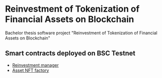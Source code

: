 # Reinvestment of Tokenization of Financial Assets on Blockchain
Bachelor thesis software project "Reinvestment of Tokenization of Financial Assets on Blockchain"


## Smart contracts deployed on BSC Testnet

- [Reinvestment manager](https://testnet.bscscan.com/address/0x5f17bc679dce7e0169ee375e6b660b0c9d85de5a#readContract)
- [Asset NFT factory](https://testnet.bscscan.com/address/0x4D71Df0c2026753A8967329bda8194cC0691DB31#readContract)
